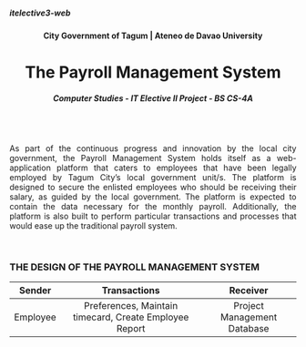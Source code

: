 ##### itelective3-web

<h4 align="center">
  City Government of Tagum | Ateneo de Davao University
</h3>
<h1 align="center">  
  The Payroll Management System
 </h1>
 <h5 align="center">
  <i> Computer Studies - IT Elective II Project - BS CS-4A </i>
</h5>
<br>
<br>
<body>
  <p align="justify"> 
  As part of the continuous progress and innovation by the local city government, the Payroll Management System holds itself as a web-application platform that caters to employees that have been legally employed by Tagum City’s local government unit/s. The platform is designed to secure the enlisted employees who should be receiving their salary, as guided by the local government. The platform is expected to contain the data necessary for the monthly payroll. Additionally, the platform is also built to perform particular transactions and processes that would ease up the traditional payroll system.
  </p>
</body>
<br>
<h3>
  THE DESIGN OF THE PAYROLL MANAGEMENT SYSTEM
</h3>
<table align="center"> 
  <thead>
    <tr>
      <th align="center"> Sender </th>
      <th align="center"> Transactions </th> 
      <th align="center"> Receiver </th>
    </tr>
  </thead>
  <tbody>
    <tr>
      <td align="center"> Employee </td>
      <td align="center"> Preferences, Maintain timecard, Create Employee Report </td>
      <td align="center"> Project Management Database </td>  
    </tr>
  </tbody>
</table>
